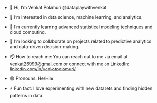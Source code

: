 - 👋 Hi, I’m Venkat Polamuri @dataplaywithvenkat 

- 👀 I’m interested in data science, machine learning, and analytics.

- 🌱 I’m currently learning advanced statistical modeling techniques and cloud computing.

- 💞️ I’m looking to collaborate on projects related to predictive analytics and data-driven decision-making.

- 📫 How to reach me: You can reach out to me via email at venkat26999@gmail.com or connect with me on LinkedIn: [linkedin.com/in/venkatpolamuri/](https://www.linkedin.com/in/venkatpolamuri/)

- 😄 Pronouns: He/Him

- ⚡ Fun fact: I love experimenting with new datasets and finding hidden patterns in data.


<!---
dataplaywithvenkat/dataplaywithvenkat is a ✨ special ✨ repository because its `README.md` (this file) appears on your GitHub profile.
You can click the Preview link to take a look at your changes.
--->
